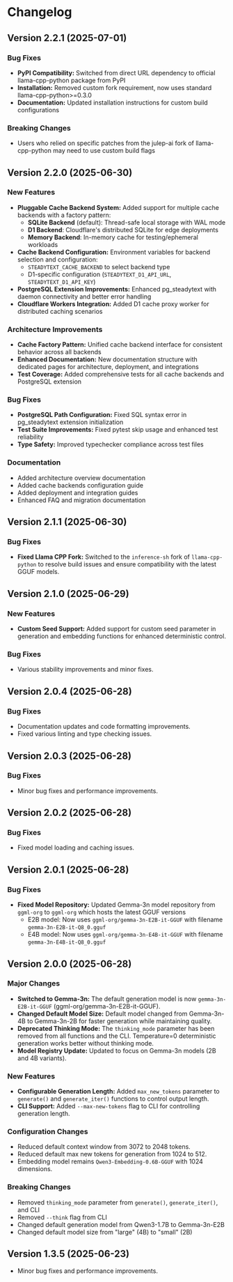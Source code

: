 # Changelog

## Version 2.2.1 (2025-07-01)

### Bug Fixes
- **PyPI Compatibility:** Switched from direct URL dependency to official llama-cpp-python package from PyPI
- **Installation:** Removed custom fork requirement, now uses standard llama-cpp-python>=0.3.0
- **Documentation:** Updated installation instructions for custom build configurations

### Breaking Changes
- Users who relied on specific patches from the julep-ai fork of llama-cpp-python may need to use custom build flags

## Version 2.2.0 (2025-06-30)

### New Features
- **Pluggable Cache Backend System:** Added support for multiple cache backends with a factory pattern:
  - **SQLite Backend** (default): Thread-safe local storage with WAL mode
  - **D1 Backend**: Cloudflare's distributed SQLite for edge deployments
  - **Memory Backend**: In-memory cache for testing/ephemeral workloads
- **Cache Backend Configuration:** Environment variables for backend selection and configuration:
  - `STEADYTEXT_CACHE_BACKEND` to select backend type
  - D1-specific configuration (`STEADYTEXT_D1_API_URL`, `STEADYTEXT_D1_API_KEY`)
- **PostgreSQL Extension Improvements:** Enhanced pg_steadytext with daemon connectivity and better error handling
- **Cloudflare Workers Integration:** Added D1 cache proxy worker for distributed caching scenarios

### Architecture Improvements
- **Cache Factory Pattern:** Unified cache backend interface for consistent behavior across all backends
- **Enhanced Documentation:** New documentation structure with dedicated pages for architecture, deployment, and integrations
- **Test Coverage:** Added comprehensive tests for all cache backends and PostgreSQL extension

### Bug Fixes
- **PostgreSQL Path Configuration:** Fixed SQL syntax error in pg_steadytext extension initialization
- **Test Suite Improvements:** Fixed pytest skip usage and enhanced test reliability
- **Type Safety:** Improved typechecker compliance across test files

### Documentation
- Added architecture overview documentation
- Added cache backends configuration guide
- Added deployment and integration guides
- Enhanced FAQ and migration documentation

## Version 2.1.1 (2025-06-30)

### Bug Fixes
- **Fixed Llama CPP Fork:** Switched to the `inference-sh` fork of `llama-cpp-python` to resolve build issues and ensure compatibility with the latest GGUF models.

## Version 2.1.0 (2025-06-29)

### New Features
- **Custom Seed Support:** Added support for custom seed parameter in generation and embedding functions for enhanced deterministic control.

### Bug Fixes
- Various stability improvements and minor fixes.

## Version 2.0.4 (2025-06-28)

### Bug Fixes
- Documentation updates and code formatting improvements.
- Fixed various linting and type checking issues.

## Version 2.0.3 (2025-06-28)

### Bug Fixes
- Minor bug fixes and performance improvements.

## Version 2.0.2 (2025-06-28)

### Bug Fixes
- Fixed model loading and caching issues.

## Version 2.0.1 (2025-06-28)

### Bug Fixes
- **Fixed Model Repository:** Updated Gemma-3n model repository from `ggml-org` to `ggml-org` which hosts the latest GGUF versions
  - E2B model: Now uses `ggml-org/gemma-3n-E2B-it-GGUF` with filename `gemma-3n-E2B-it-Q8_0.gguf`
  - E4B model: Now uses `ggml-org/gemma-3n-E4B-it-GGUF` with filename `gemma-3n-E4B-it-Q8_0.gguf`

## Version 2.0.0 (2025-06-28)

### Major Changes
- **Switched to Gemma-3n:** The default generation model is now `gemma-3n-E2B-it-GGUF` (ggml-org/gemma-3n-E2B-it-GGUF).
- **Changed Default Model Size:** Default model changed from Gemma-3n-4B to Gemma-3n-2B for faster generation while maintaining quality.
- **Deprecated Thinking Mode:** The `thinking_mode` parameter has been removed from all functions and the CLI. Temperature=0 deterministic generation works better without thinking mode.
- **Model Registry Update:** Updated to focus on Gemma-3n models (2B and 4B variants).

### New Features
- **Configurable Generation Length:** Added `max_new_tokens` parameter to `generate()` and `generate_iter()` functions to control output length.
- **CLI Support:** Added `--max-new-tokens` flag to CLI for controlling generation length.

### Configuration Changes
- Reduced default context window from 3072 to 2048 tokens.
- Reduced default max new tokens for generation from 1024 to 512.
- Embedding model remains `Qwen3-Embedding-0.6B-GGUF` with 1024 dimensions.

### Breaking Changes
- Removed `thinking_mode` parameter from `generate()`, `generate_iter()`, and CLI
- Removed `--think` flag from CLI
- Changed default generation model from Qwen3-1.7B to Gemma-3n-E2B
- Changed default model size from "large" (4B) to "small" (2B)

## Version 1.3.5 (2025-06-23)

- Minor bug fixes and performance improvements.
